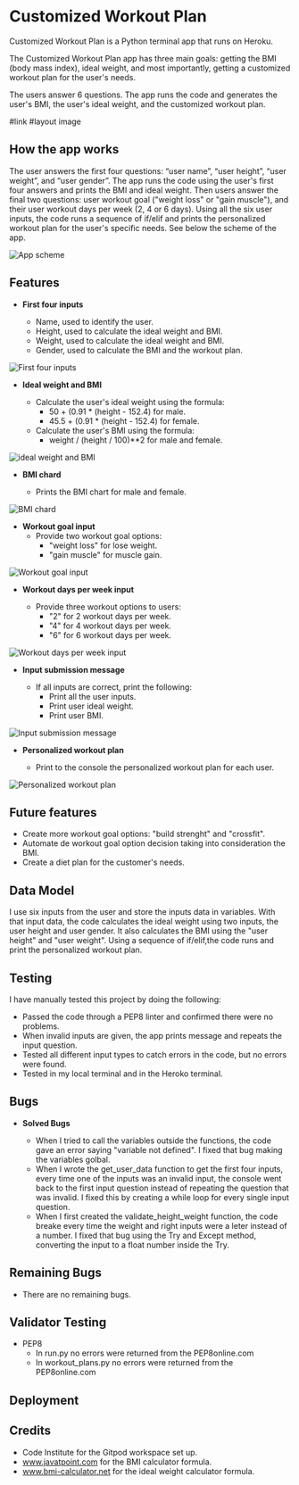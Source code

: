 # **Customized Workout Plan**

Customized Workout Plan is a Python terminal app that runs on Heroku.

The Customized Workout Plan app has three main goals: getting the BMI (body mass index), ideal weight, and most importantly, getting a customized workout plan for the user's needs.

The users answer 6 questions. The app runs the code and generates the user's BMI, the user's ideal weight, and the customized workout plan.

#link
#layout image

## How the app works

The user answers the first four questions: “user name”, “user height”, “user weight”, and “user gender”.
The app runs the code using the user's first four answers and prints the BMI and ideal weight.
Then users answer the final two questions: user workout goal ("weight loss" or "gain muscle"), and their user workout days per week (2, 4 or 6 days).
Using all the six user inputs, the code runs a sequence of if/elif and prints the personalized workout plan for the user's specific needs.
See below the scheme of the app.

![App scheme](./images/app_scheme.png)

## Features

- __First four inputs__

  - Name, used to identify the user.
  - Height, used to calculate the ideal weight and BMI.
  - Weight, used to calculate the ideal weight and BMI.
  - Gender, used to calculate the BMI and the workout plan.

![First four inputs](./images/first_four_inputs_img.png)

- __Ideal weight and BMI__

  - Calculate the user's ideal weight using the formula:
    - 50 + (0.91 * (height - 152.4) for male.
    - 45.5 + (0.91 * (height - 152.4) for female.
  - Calculate the user's BMI using the formula:
    - weight / (height / 100)**2 for male and female.

![ideal weight and BMI](./images/ideal_weight_and_bmi_img.png)

- __BMI chard__

  - Prints the BMI chart for male and female.

![BMI chard](./images/bmi_chard_img.png)

- __Workout goal input__
  - Provide two workout goal options:
    - "weight loss" for lose weight.
    - "gain muscle" for muscle gain.

![Workout goal input](./images/workout_goal_input_img.png)

- __Workout days per week input__

  - Provide three workout options to users:
    - "2" for 2 workout days per week.
    - "4" for 4 workout days per week.
    - "6" for 6 workout days per week.

![Workout days per week input](./images/workout_days_input_img.png)

- __Input submission message__

  - If all inputs are correct, print the following:
    - Print all the user inputs.
    - Print user ideal weight.
    - Print user BMI.

![Input submission message](./images/input_submission_message_img.png)

- __Personalized workout plan__

  - Print to the console the personalized workout plan for each user.

![Personalized workout plan](./images/personalized_workout_plan_img.png)

## Future features

  - Create more workout goal options: "build strenght" and "crossfit".
  - Automate de workout goal option decision taking into consideration the BMI.
  - Create a diet plan for the customer's needs.

## Data Model

I use six inputs from the user and store the inputs data in variables.
With that input data, the code calculates the ideal weight using two inputs, the user height and user gender.
It also calculates the BMI using the "user height" and "user weight".
Using a sequence of if/elif,the code runs and print the personalized workout plan.

## Testing

I have manually tested this project by doing the following:
  - Passed the code through a PEP8 linter and confirmed there were no problems.
  - When invalid inputs are given, the app prints  message and repeats the input question.
  - Tested all different input types to catch errors in the code, but no errors were found.
  - Tested in my local terminal and in the Heroko terminal. 

## Bugs

- __Solved Bugs__

  - When I tried to call the variables outside the functions, the code gave an error saying "variable not defined". I fixed that bug making the variables golbal.
  - When I wrote the get_user_data function to get the first four inputs, every time one of the inputs was an invalid input, the console went back to the first input question instead of repeating the question that was invalid. I fixed this by creating a while loop for every single input question.
  - When I first created the validate_height_weight function, the code breake every time the weight and right inputs were a leter instead of a number. I fixed that bug using the Try and Except method, converting the input to a float number inside the Try.

## Remaining Bugs

  - There are no remaining bugs.

## Validator Testing

  - PEP8
    - In run.py no errors were returned from the PEP8online.com
    - In workout_plans.py no errors were returned from the PEP8online.com
  
## Deployment


## Credits

- Code Institute for the Gitpod workspace set up.
- www.javatpoint.com for the BMI calculator formula.
- www.bmi-calculator.net for the ideal weight calculator formula.